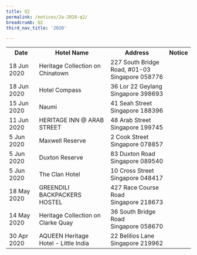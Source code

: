 ```yaml
---
title: Q2
permalink: /notices/2a-2020-q2/
breadcrumb: Q2
third_nav_title: '2020'

---
```



<table>
   <tr>
    <th>Date</th>
    <th>Hotel Name</th>
    <th>Address</th>
    <th>Notice</th>
  </tr>
    <tr>
    <td>18 Jun 2020</td>
    <td>Heritage Collection on Chinatown</td>
    <td>227 South Bridge Road, #01-03 <br>Singapore 058776<br></td>
    <td><a href="/files/Heritage Collection on Chinatown.pdf"></a></td>
  </tr>
    <tr>
    <td>18 Jun 2020</td>
    <td>Hotel Compass</td>
    <td>36 Lor 22 Geylang <br>Singapore 398693<br></td>
    <td><a href="/files/Hotel Compass.pdf"></a></td>
  </tr>
    <tr>
    <td>15 Jun 2020</td>
    <td>Naumi</td>
    <td>41 Seah Street <br>Singapore 188396<br></td>
    <td><a href="/files/Naumi.pdf"></a></td>
  </tr>
   <tr>
    <td>11 Jun 2020</td>
    <td>HERITAGE INN @ ARAB STREET</td>
    <td>48 Arab Street <br>Singapore 199745<br></td>
    <td><a href="/files/HERITAGE INN at ARAB STREET.pdf"></a></td>
  </tr>
   <tr>
    <td>5 Jun 2020</td>
    <td>Maxwell Reserve</td>
    <td>2 Cook Street <br>Singapore 078857<br></td>
    <td><a href="/files/Maxwell Reserve.pdf"></a></td>
  </tr>
   <tr>
    <td>5 Jun 2020</td>
    <td>Duxton Reserve</td>
    <td>83 Duxton Road <br>Singapore 089540<br></td>
    <td><a href="/files/Duxton Reserve.pdf"></a></td>
  </tr>
   <tr>
    <td>5 Jun 2020</td>
    <td>The Clan Hotel</td>
    <td>10 Cross Street <br>Singapore 048417<br></td>
    <td><a href="/files/The Clan Hotel.pdf"></a></td>
  </tr>
    <tr>
    <td>18 May 2020</td>
    <td>GREENDILI BACKPACKERS HOSTEL</td>
    <td>427 Race Course Road <br>Singapore 218673<br></td>
    <td><a href="/files/GREENDILI BACKPACKERS HOSTEL.pdf"></a></td>
  </tr>
   <tr>
    <td>14 May 2020</td>
    <td>Heritage Collection on Clarke Quay</td>
    <td>36 South Bridge Road <br>Singapore 058670<br></td>
    <td><a href="/files/Heritage Collection on Clarke Quay.pdf"></a></td>
  </tr>
   <tr>
    <td>30 Apr 2020</td>
    <td>AQUEEN Heritage Hotel - Little India</td>
    <td>22 Belilios Lane <br>Singapore 219962<br></td>
    <td><a href="/files/AQUEEN Heritage Hotel - Little India.pdf"></a></td>
  </tr>
</table>
